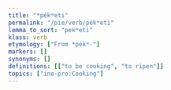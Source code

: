 ```yaml
---
title: "*pékʷeti"
permalink: "/pie/verb/pékʷeti"
lemma_to_sort: "pekʷeti"
klass: verb
etymology: ["From *pekʷ-"]
markers: []
synonyms: []
definitions: [["to be cooking", "to ripen"]]
topics: ["ine-pro:Cooking"]
---
```

